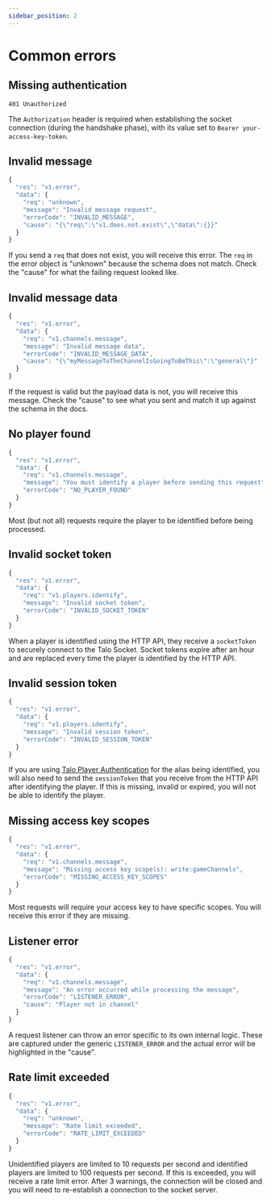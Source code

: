 ```yaml
---
sidebar_position: 2
---
```


# Common errors

## Missing authentication

`401 Unauthorized`

The `Authorization` header is required when establishing the socket connection (during the handshake phase), with its value set to `Bearer your-access-key-token`.

## Invalid message

```javascript
{
  "res": "v1.error",
  "data": {
    "req": "unknown",
    "message": "Invalid message request",
    "errorCode": "INVALID_MESSAGE",
    "cause": "{\"req\":\"v1.does.not.exist\",\"data\":{}}"
  }
}
```

If you send a `req` that does not exist, you will receive this error. The `req` in the error object is "unknown" because the schema does not match. Check the "cause" for what the failing request looked like.

## Invalid message data

```javascript
{
  "res": "v1.error",
  "data": {
    "req": "v1.channels.message",
    "message": "Invalid message data",
    "errorCode": "INVALID_MESSAGE_DATA",
    "cause": "{\"myMessageToTheChannelIsGoingToBeThis\":\"general\"}"
  }
}
```

If the request is valid but the payload data is not, you will receive this message. Check the "cause" to see what you sent and match it up against the schema in the docs.

## No player found

```javascript
{
  "res": "v1.error",
  "data": {
    "req": "v1.channels.message",
    "message": "You must identify a player before sending this request",
    "errorCode": "NO_PLAYER_FOUND"
  }
}
```

Most (but not all) requests require the player to be identified before being processed.

## Invalid socket token

```javascript
{
  "res": "v1.error",
  "data": {
    "req": "v1.players.identify",
    "message": "Invalid socket token",
    "errorCode": "INVALID_SOCKET_TOKEN"
  }
}
```

When a player is identified using the HTTP API, they receive a `socketToken` to securely connect to the Talo Socket. Socket tokens expire after an hour and are replaced every time the player is identified by the HTTP API.

## Invalid session token

```javascript
{
  "res": "v1.error",
  "data": {
    "req": "v1.players.identify",
    "message": "Invalid session token",
    "errorCode": "INVALID_SESSION_TOKEN"
  }
}
```

If you are using [Talo Player Authentication](https://trytalo.com/players#authentication) for the alias being identified, you will also need to send the `sessionToken` that you receive from the HTTP API after identifying the player. If this is missing, invalid or expired, you will not be able to identify the player.

## Missing access key scopes

```javascript
{
  "res": "v1.error",
  "data": {
    "req": "v1.channels.message",
    "message": "Missing access key scope(s): write:gameChannels",
    "errorCode": "MISSING_ACCESS_KEY_SCOPES"
  }
}
```

Most requests will require your access key to have specific scopes. You will receive this error if they are missing.

## Listener error

```javascript
{
  "res": "v1.error",
  "data": {
    "req": "v1.channels.message",
    "message": "An error occurred while processing the message",
    "errorCode": "LISTENER_ERROR",
    "cause": "Player not in channel"
  }
}
```

A request listener can throw an error specific to its own internal logic. These are captured under the generic `LISTENER_ERROR` and the actual error will be highlighted in the "cause".

## Rate limit exceeded

```javascript
{
  "res": "v1.error",
  "data": {
    "req": "unknown",
    "message": "Rate limit exceeded",
    "errorCode": "RATE_LIMIT_EXCEEDED"
  }
}
```

Unidentified players are limited to 10 requests per second and identified players are limited to 100 requests per second. If this is exceeded, you will receive a rate limit error. After 3 warnings, the connection will be closed and you will need to re-establish a connection to the socket server.
